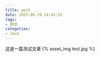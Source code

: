```yaml
---
title: post
date: 2025-06-29 14:43:32
tags:
- 原创
categoties:
- Java
---
```


这是一篇测试文章
{% asset_img test.jpg %}